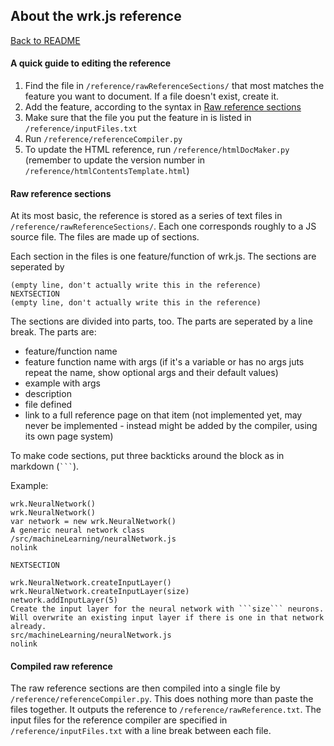 ## About the wrk.js reference

[Back to README](/README.md)

#### A quick guide to editing the reference
1. Find the file in `/reference/rawReferenceSections/` that most matches the feature you want to document.
If a file doesn't exist, create it.
2. Add the feature, according to the syntax in [Raw reference sections](#raw-reference-sections)
3. Make sure that the file you put the feature in is listed in `/reference/inputFiles.txt`
4. Run `/reference/referenceCompiler.py`
5. To update the HTML reference, run `/reference/htmlDocMaker.py` (remember to update the version number in `/reference/htmlContentsTemplate.html`)

#### Raw reference sections
At its most basic, the reference is stored as a series of text files in `/reference/rawReferenceSections/`. Each one corresponds roughly to a JS source file. The files are made up of sections.

Each section in the files is one feature/function of wrk.js. The sections are seperated by 
```
(empty line, don't actually write this in the reference)
NEXTSECTION
(empty line, don't actually write this in the reference)
```

The sections are divided into parts, too. The parts are seperated by a line break. The parts are:
- feature/function name
- feature function name with args (if it's a variable or has no args juts repeat the name, show optional args and their default values)
- example with args
- description
- file defined
- link to a full reference page on that item (not implemented yet, may never be implemented - instead might be added by the compiler, using its own page system)

To make code sections, put three backticks around the block as in markdown (` ``` `).

Example:
```
wrk.NeuralNetwork()
wrk.NeuralNetwork()
var network = new wrk.NeuralNetwork()
A generic neural network class
/src/machineLearning/neuralNetwork.js
nolink

NEXTSECTION

wrk.NeuralNetwork.createInputLayer()
wrk.NeuralNetwork.createInputLayer(size)
network.addInputLayer(5)
Create the input layer for the neural network with ```size``` neurons. Will overwrite an existing input layer if there is one in that network already.
src/machineLearning/neuralNetwork.js
nolink
```

#### Compiled raw reference
The raw reference sections are then compiled into a single file by `/reference/referenceCompiler.py`. This does nothing more than paste the files together. It outputs the reference to `/reference/rawReference.txt`. The input files for the reference compiler are specified in `/reference/inputFiles.txt` with a line break between each file.